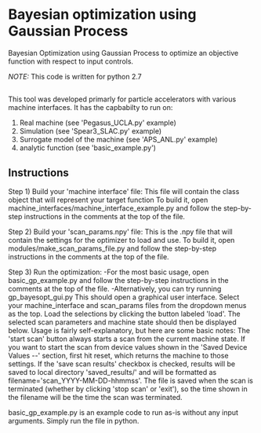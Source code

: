 # Bayesian optimization using Gaussian Process

Bayesian Optimization using Gaussian Process to optimize an objective function with respect to input controls.

*NOTE:* This code is written for python 2.7

## 

This tool was developed primarly for particle accelerators with various machine interfaces. 
It has the capbabilty to run on:
1. Real machine (see 'Pegasus_UCLA.py' example)
2. Simulation (see 'Spear3_SLAC.py' example)
3. Surrogate model of the machine (see 'APS_ANL.py' example)
4. analytic function (see 'basic_example.py')


## Instructions
Step 1) Build your 'machine interface' file:
        This file will contain the class object that will represent your target function
        To build it, open machine_interfaces/machine_interface_example.py and
        follow the step-by-step instructions in the comments at the top of the file.

Step 2) Build your 'scan_params.npy' file:
        This is the .npy file that will contain the settings for the optimizer to load and use.
        To build it, open modules/make_scan_params_file.py and
        follow the step-by-step instructions in the comments at the top of the file.

Step 3) Run the optimization:
        -For the most basic usage, open basic_gp_example.py and 
        follow the step-by-step instructions in the comments at the top of the file.
        -Alternatively, you can try running gp_bayesopt_gui.py
        This should open a graphical user interface.
        Select your machine_interface and scan_params files from the dropdown menus as the top.
        Load the selections by clicking the button labeled 'load'.
        The selected scan parameters and machine state should then be displayed below.
        Usage is fairly self-explanatory, but here are some basic notes:
        The 'start scan' button always starts a scan from the current machine state.
        If you want to start the scan from device values shown in the 'Saved Device Values --' section,
        first hit reset, which returns the machine to those settings.
        If the 'save scan results' checkbox is checked, results will be saved to local directory 
        'saved_results/' and will be formatted as filename='scan_YYYY-MM-DD-hhmmss'. 
        The file is saved when the scan is terminated (whether by clicking 'stop scan' or 'exit'),
        so the time shown in the filename will be the time the scan was terminated.


basic_gp_example.py is an example code to run as-is without any input arguments. Simply run the file in python.
